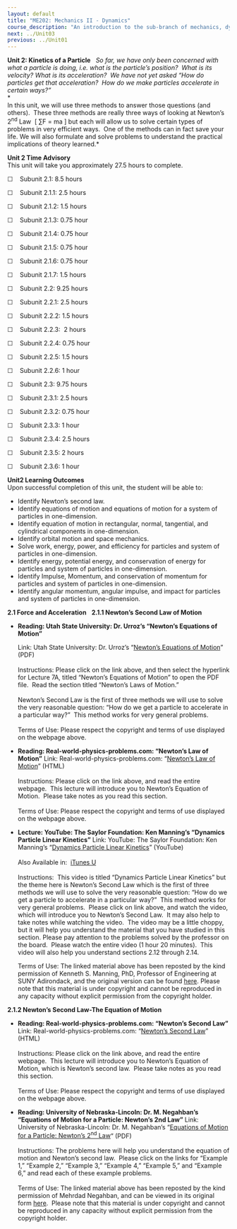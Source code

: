 ```yaml
---
layout: default
title: "ME202: Mechanics II - Dynamics"
course_description: "An introduction to the sub-branch of mechanics, dynamics. Topics include Newtonian mechanics, particle kinetics and kinematics, coordinate systems, work and energy, conservation of momentum, angular momentum, moments of inertia, multidimensional kinetics and vibration."
next: ../Unit03
previous: ../Unit01
---
```

**Unit 2: Kinetics of a Particle** <span id="2"></span> 
*So far, we have only been concerned with what a particle is doing, i.e.
what is the particle’s position?  What is its velocity? What is its
acceleration?  We have not yet asked “How do particles get that
acceleration?  How do we make particles accelerate in certain ways?”*  
 *             
 In this unit, we will use three methods to answer those questions (and
others).  These three methods are really three ways of looking at
Newton’s 2<sup>nd</sup> Law  [ ∑F = ma ] but each will allow us to solve
certain types of problems in very efficient ways.  One of the methods
can in fact save your life. We will also formulate and solve problems to
understand the practical implications of theory learned.*

**Unit 2 Time Advisory**  
This unit will take you approximately 27.5 hours to complete.  
  
 ☐    Subunit 2.1: 8.5 hours
  
 ☐    Subunit 2.1.1: 2.5 hours  
  
 ☐    Subunit 2.1.2: 1.5 hours  
  
 ☐    Subunit 2.1.3: 0.75 hour  
  
 ☐    Subunit 2.1.4: 0.75 hour  
  
 ☐    Subunit 2.1.5: 0.75 hour  
  
 ☐    Subunit 2.1.6: 0.75 hour  
  
 ☐    Subunit 2.1.7: 1.5 hours

☐    Subunit 2.2: 9.25 hours
  
 ☐    Subunit 2.2.1: 2.5 hours  
  
 ☐    Subunit 2.2.2: 1.5 hours  
  
 ☐    Subunit 2.2.3:  2 hours  
  
 ☐    Subunit 2.2.4: 0.75 hour  
  
 ☐    Subunit 2.2.5: 1.5 hours  
  
 ☐    Subunit 2.2.6: 1 hour

☐    Subunit 2.3: 9.75 hours
  
 ☐    Subunit 2.3.1: 2.5 hours  
  
 ☐    Subunit 2.3.2: 0.75 hour  
  
 ☐    Subunit 2.3.3: 1 hour  
  
 ☐    Subunit 2.3.4: 2.5 hours  
  
 ☐    Subunit 2.3.5: 2 hours  
  
 ☐    Subunit 2.3.6: 1 hour

**Unit2 Learning Outcomes**  
Upon successful completion of this unit, the student will be able to:  
  
-   Identify Newton’s second law.
-   Identify equations of motion and equations of motion for a system of
    particles in one-dimension.
-   Identify equation of motion in rectangular, normal, tangential, and
    cylindrical components in one-dimension.
-   Identify orbital motion and space mechanics.
-   Solve work, energy, power, and efficiency for particles and system
    of particles in one-dimension. 
-   Identify energy, potential energy, and conservation of energy for
    particles and system of particles in one-dimension.
-   Identify Impulse, Momentum, and conservation of momentum for
    particles and system of particles in one-dimension.
-   Identify angular momentum, angular impulse, and impact for particles
    and system of particles in one-dimension.

**2.1 Force and Acceleration** <span id="2.1"></span> 
**2.1.1 Newton’s Second Law of Motion** <span id="2.1.1"></span> 
-   **Reading: Utah State University: Dr. Urroz’s “Newton’s Equations of
    Motion”**

    Link: Utah State University: Dr. Urroz’s “[Newton’s Equations of
    Motion](http://www.neng.usu.edu/cee/faculty/gurro/Classes/ClassNotesAllClasses/CEE2030/Lectures/Lecture7_ENGR2030.htm)”
    (PDF)  
        
     Instructions: Please click on the link above, and then select the
    hyperlink for Lecture 7A, titled “Newton’s Equations of Motion” to
    open the PDF file.  Read the section titled “Newton’s Laws of
    Motion.”  
                  
     Newton’s Second Law is the first of three methods we will use to
    solve the very reasonable question: “How do we get a particle to
    accelerate in a particular way?”  This method works for very general
    problems.  
        
     Terms of Use: Please respect the copyright and terms of use
    displayed on the webpage above.

-   **Reading: Real-world-physics-problems.com: “Newton’s Law of
    Motion”**
    Link: Real-world-physics-problems.com: “[Newton’s Law of
    Motion](http://www.real-world-physics-problems.com/newtons-laws.html)”
    (HTML)  
        
     Instructions: Please click on the link above, and read the entire
    webpage.  This lecture will introduce you to Newton’s Equation of
    Motion.  Please take notes as you read this section.  
        
     Terms of Use: Please respect the copyright and terms of use
    displayed on the webpage above.

-   **Lecture: YouTube: The Saylor Foundation: Ken Manning’s “Dynamics
    Particle Linear Kinetics”**
    Link: YouTube: The Saylor Foundation: Ken Manning’s “[Dynamics
    Particle Linear
    Kinetics](http://www.youtube.com/watch?v=FNXydIqHneo)” (YouTube)  
        
     Also Available in:  [iTunes
    U](http://www1.sunyacc.edu/cgi-bin/ITunesU-student.pl)  
        
     Instructions:  This video is titled “Dynamics Particle Linear
    Kinetics” but the theme here is Newton’s Second Law which is the
    first of three methods we will use to solve the very reasonable
    question: “How do we get a particle to accelerate in a particular
    way?”  This method works for very general problems.  Please click on
    link above, and watch the video, which will introduce you to
    Newton’s Second Law.  It may also help to take notes while watching
    the video.  The video may be a little choppy, but it will help you
    understand the material that you have studied in this section.
    Please pay attention to the problems solved by the professor on the
    board.  Please watch the entire video (1 hour 20 minutes).  This
    video will also help you understand sections 2.12 through 2.14.  
      
     Terms of Use: The linked material above has been reposted by the
    kind permission of Kenneth S. Manning, PhD, Professor of Engineering
    at SUNY Adirondack, and the original version can be
    found [here](http://www1.sunyacc.edu/cgi-bin/ITunesU-student.pl).
    Please note that this material is under copyright and cannot be
    reproduced in any capacity without explicit permission from the
    copyright holder.

**2.1.2 Newton’s Second Law-The Equation of Motion** <span
id="2.1.2"></span> 
-   **Reading: Real-world-physics-problems.com: “Newton’s Second Law”**
    Link: Real-world-physics-problems.com: “[Newton’s Second
    Law](http://www.real-world-physics-problems.com/newtons-second-law.html)”
    (HTML)  
        
     Instructions: Please click on the link above, and read the entire
    webpage.  This lecture will introduce you to Newton’s Equation of
    Motion, which is Newton’s second law.  Please take notes as you read
    this section.  
        
     Terms of Use: Please respect the copyright and terms of use
    displayed on the webpage above.

-   **Reading: University of Nebraska-Lincoln: Dr. M. Negahban’s
    “Equations of Motion for a Particle: Newton’s 2nd Law”**
    Link: University of Nebraska-Lincoln: Dr. M. Negahban’s “[Equations
    of Motion for a Particle: Newton’s 2<sup>nd</sup>
    Law](https://resources.saylor.org/archived/wp-content/uploads/2011/07/ME202-2.1.2.pdf)”
    (PDF)  
        
     Instructions: The problems here will help you understand the
    equation of motion and Newton’s second law.  Please click on the
    links for “Example 1,” “Example 2,” “Example 3,” “Example 4,”
    “Example 5,” and “Example 6,” and read each of these example
    problems.  
        
     Terms of Use: The linked material above has been reposted by the
    kind permission of Mehrdad Negahban, and can be viewed in its
    original
    form [here](http://emweb.unl.edu/NEGAHBAN/EM373/note9/note.htm).  Please
    note that this material is under copyright and cannot be reproduced
    in any capacity without explicit permission from the copyright
    holder.


